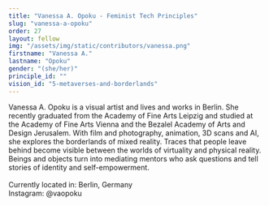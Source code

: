 ```yaml
---
title: "Vanessa A. Opoku - Feminist Tech Principles"
slug: "vanessa-a-opoku"
order: 27
layout: fellow
img: "/assets/img/static/contributors/vanessa.png"
firstname: "Vanessa A."
lastname: "Opoku"
gender: "(she/her)"
principle_id: ""
vision_id: "5-metaverses-and-borderlands"
---
```


Vanessa A. Opoku is a visual artist and lives and works in Berlin. She recently graduated from the Academy of Fine Arts Leipzig and studied at the Academy of Fine Arts Vienna and the Bezalel Academy of Arts and Design Jerusalem. With film and photography, animation, 3D scans and AI, she explores the borderlands of mixed reality. Traces that people leave behind become visible between the worlds of virtuality and physical reality. Beings and objects turn into mediating mentors who ask questions and tell stories of identity and self-empowerment.<br>
<br>
Currently located in: Berlin, Germany <br>
Instagram: @vaopoku <br>
